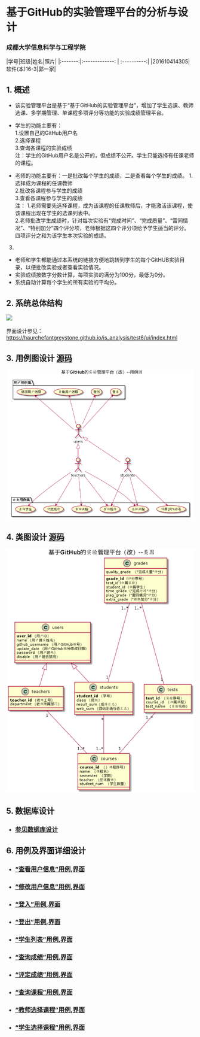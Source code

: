 ﻿<!-- markdownlint-disable MD033-->
<!-- 禁止MD033类型的警告 https://www.npmjs.com/package/markdownlint -->

# 基于GitHub的实验管理平台的分析与设计

### 成都大学信息科学与工程学院

|学号|班级|姓名|照片|
|:-------:|:-------------: | :----------:|
|201610414305|软件(本)16-3|郭一家|

## 1. 概述
- 该实验管理平台是基于“基于GitHub的实验管理平台”，增加了学生选课、教师选课、多学期管理、单课程多项评分等功能的实验成绩管理平台。
- 学生的功能主要有：  
1.设置自己的GitHub用户名  
2.选择课程  
3.查询各课程的实验成绩  
注：学生的GitHub用户名是公开的，但成绩不公开。学生只能选择有任课老师的课程。  

- 老师的功能主要有：一是批改每个学生的成绩，二是查看每个学生的成绩。
1.选择成为课程的任课教师  
2.批改各课程参与学生的成绩  
3.查看各课程参与学生的成绩  
注：
1.老师需要先选择课程，成为该课程的任课教师后，才能激活该课程，使该课程出现在学生的选课列表中。  
2.老师批改学生成绩时，针对每次实验有“完成时间”、“完成质量”、“雷同情况”、“特别加分”四个评分项，老师根据这四个评分项给予学生适当的评分。四项评分之和为该学生本次实验的成绩。  
3.
- 老师和学生都能通过本系统的链接方便地跳转到学生的每个GitHUB实验目录，以便批改实验或者查看实验情况。
- 实验成绩按数字分数计算，每项实验的满分为100分，最低为0分。
- 系统自动计算每个学生的所有实验的平均分。
    
## 2. 系统总体结构
![](系统总体结构.png)

界面设计参见：https://haurchefantgreystone.github.io/is_analysis/test6/ui/index.html
    
## 3. 用例图设计 [源码](src/UseCase.puml)
![](UseCase.png)

## 4. 类图设计 [源码](src/class.puml)
![](./class.png)

## 5. 数据库设计
- ### [参见数据库设计](./数据库设计.md)

## 6. 用例及界面详细设计
- ### [“查看用户信息”用例](./用例/用户列表.md),[界面](https://haurchefantgreystone.github.io/is_analysis/test6/ui/showuser.html)
- ### [“修改用户信息”用例](./用例/修改用户信息.md),[界面](https://haurchefantgreystone.github.io/is_analysis/test6/ui/modifyusers.html)
- ### [“登入”用例](./用例/登入.md),[界面](https://haurchefantgreystone.github.io/is_analysis/test6/ui/login.html)
- ### [“登出”用例](./用例/登出.md),[界面](https://haurchefantgreystone.github.io/is_analysis/test6/ui/logout.html)
- ### [“学生列表”用例](./用例/学生列表.md),[界面](https://haurchefantgreystone.github.io/is_analysis/test6/ui/showstudents.html)
- ### [“查询成绩”用例](./用例/查询成绩.md),[界面](https://haurchefantgreystone.github.io/is_analysis/test6/ui/showgrades.html)
- ### [“评定成绩”用例](./用例/评定成绩.md),[界面](https://haurchefantgreystone.github.io/is_analysis/test6/ui/comment.html)
- ### [“查询课程”用例](./用例/查询课程.md),[界面](https://haurchefantgreystone.github.io/is_analysis/test6/ui/showcourse.html)
- ### [“教师选择课程”用例](./用例/教师选课.md),[界面](https://haurchefantGreystone.github.io/is_analysis/test6/ui/teacherchoose.html)
- ### [“学生选择课程”用例](./用例/学生选课.md),[界面](https://haurchefantGreystone.github.io/is_analysis/test6/ui/studentchoose.html)